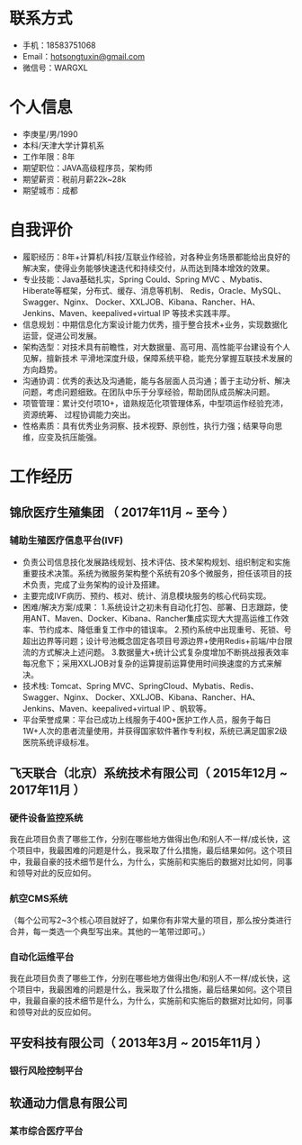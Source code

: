 
# 联系方式
- 手机：18583751068
- Email：hotsongtuxin@gmail.com 
- 微信号：WARGXL
# 个人信息
 - 李庚星/男/1990 
 - 本科/天津大学计算机系 
 - 工作年限：8年
 - 期望职位：JAVA高级程序员，架构师
 - 期望薪资：税前月薪22k~28k
 - 期望城市：成都
# 自我评价 
*  履职经历：8年+计算机/科技/互联业作经验，对各种业务场景都能给出良好的解决案，使得业务能够快速迭代和持续交付，从而达到降本增效的效果。 
* 专业技能：Java基础扎实，Spring Could、Spring MVC 、Mybatis、Hiberate等框架，分布式、缓存、消息等机制、 Redis，Oracle、MySQL、Swagger、Nginx、 Docker、XXLJOB、Kibana、Rancher、HA、Jenkins、Maven、keepalived+virtual IP 等技术实践丰厚。 
* 信息规划：中期信息化方案设计能力优秀，擅于整合技术+业务，实现数据化运营，促进公司发展。
* 架构选型：对技术具有前瞻性，对大数据量、高可用、高性能平台建设有个人见解，擅新技术 平滑地深度升级，保障系统平稳，能充分掌握互联技术发展的方向趋势。 
*  沟通协调：优秀的表达及沟通能，能与各层面人员沟通；善于主动分析、解决问题，考虑问题细致。在团队中乐于分享经验，帮助团队成员解决问题。
* 项管管理：累计交付项10+，谙熟规范化项管理体系，中型项运作经验充沛，资源统筹、 过程协调能力突出。 
* 性格素质：具有优秀业务洞察、技术视野、原创性，执行力强；结果导向思维，应变及抗压能强。

# 工作经历
## 锦欣医疗生殖集团 （ 2017年11月 ~ 至今 ）
### 辅助生殖医疗信息平台(IVF)
* 负责公司信息技化发展路线规划、技术评估、技术架构规划、组织制定和实施重要技术决策。系统为微服务架构整个系统有20多个微服务，担任该项目的技术负责，完成了业务架构的设计及搭建。
* 主要完成IVF病历、预约、核对、统计、消息模块服务的核心代码实现。
* 困难/解决方案/成果：
  1.系统设计之初未有自动化打包、部署、日志跟踪，使用ANT、Maven、Docker、Kibana、Rancher集成实现大大提高运维工作效率、节约成本、降低重复工作中的错误率。
  2.预约系统中出现重号、死锁、号超出边界等问题；设计号池概念固定各项目号源边界+使用Redis+前端/中台限流的方式解决上述问题。
  3.数据量大+统计公式复杂度增加不断挑战报表效率每况愈下；采用XXLJOB对复杂的运算提前运算使用时间换速度的方式来解决。
* 技术栈: Tomcat、Spring MVC、SpringCloud、Mybatis、Redis、Swagger、Nginx、 Docker、XXLJOB、Kibana、Rancher、HA、Jenkins、Maven、keepalived+virtual IP 、帆软等。
* 平台荣誉成果：平台已成功上线服务于400+医护工作人员，服务于每日1W+人次的患者流量使用，并获得国家软件著作专利权，系统已满足国家2级医院系统评级标准。
## 飞天联合（北京）系统技术有限公司（ 2015年12月 ~ 2017年11月 ）
### 硬件设备监控系统 
我在此项目负责了哪些工作，分别在哪些地方做得出色/和别人不一样/成长快，这个项目中，我最困难的问题是什么，我采取了什么措施，最后结果如何。这个项目中，我最自豪的技术细节是什么，为什么，实施前和实施后的数据对比如何，同事和领导对此的反应如何。
### 航空CMS系统
（每个公司写2~3个核心项目就好了，如果你有非常大量的项目，那么按分类进行合并，每一类选一个典型写出来。其他的一笔带过即可。）
  ### 自动化运维平台 
我在此项目负责了哪些工作，分别在哪些地方做得出色/和别人不一样/成长快，这个项目中，我最困难的问题是什么，我采取了什么措施，最后结果如何。这个项目中，我最自豪的技术细节是什么，为什么，实施前和实施后的数据对比如何，同事和领导对此的反应如何。
   ## 平安科技有限公司（ 2013年3月 ~ 2015年11月 ）
   ### 银行风险控制平台 
   
   ## 软通动力信息有限公司
   ### 某市综合医疗平台 
  
      
